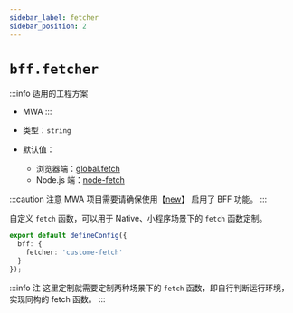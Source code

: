 ```yaml
---
sidebar_label: fetcher
sidebar_position: 2
---
```


# `bff.fetcher`

:::info 适用的工程方案
* MWA
:::

* 类型：`string`
* 默认值：
  * 浏览器端：[global.fetch](https://developer.mozilla.org/en-US/docs/Web/API/Fetch_API)
  * Node.js 端：[node-fetch](https://github.com/node-fetch/node-fetch)

:::caution 注意
MWA 项目需要请确保使用【[new](/docs/apis/commands/mwa/new)】 启用了 BFF 功能。
:::


自定义 `fetch` 函数，可以用于 Native、小程序场景下的 `fetch` 函数定制。

```ts title="modern.config.ts"
export default defineConfig({
  bff: {
    fetcher: 'custome-fetch'
  }
});
```

:::info 注
这里定制就需要定制两种场景下的 `fetch` 函数，即自行判断运行环境，实现同构的 fetch 函数。
:::
